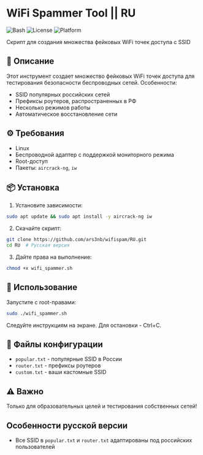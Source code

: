 # WiFi Spammer Tool || RU

![Bash](https://img.shields.io/badge/bash-v5.0%2B-blue) 
![License](https://img.shields.io/badge/license-MIT-green) 
![Platform](https://img.shields.io/badge/platform-Linux-lightgrey)

Скрипт для создания множества фейковых WiFi точек доступа с SSID

## 📝 Описание

Этот инструмент создает множество фейковых WiFi точек доступа для тестирования безопасности беспроводных сетей. 
Особенности:
- SSID популярных российских сетей
- Префиксы роутеров, распространенных в РФ
- Несколько режимов работы
- Автоматическое восстановление сети

## ⚙️ Требования

- Linux
- Беспроводной адаптер с поддержкой мониторного режима
- Root-доступ
- Пакеты: `aircrack-ng`, `iw`

## 📦 Установка

1. Установите зависимости:
```bash
sudo apt update && sudo apt install -y aircrack-ng iw
```

2. Скачайте скрипт:
```bash
git clone https://github.com/ars3nb/wifispam/RU.git
cd RU  # Русская версия
```

3. Дайте права на выполнение:
```bash
chmod +x wifi_spammer.sh
```

## 🚀 Использование

Запустите с root-правами:
```bash
sudo ./wifi_spammer.sh
```

Следуйте инструкциям на экране. Для остановки - Ctrl+C.

## 📂 Файлы конфигурации

- `popular.txt` - популярные SSID в России
- `router.txt` - префиксы роутеров
- `custom.txt` - ваши кастомные SSID

## ⚠️ Важно

Только для образовательных целей и тестирования собственных сетей!

## Особенности русской версии

- Все SSID в `popular.txt` и `router.txt` адаптированы под российских пользователей
